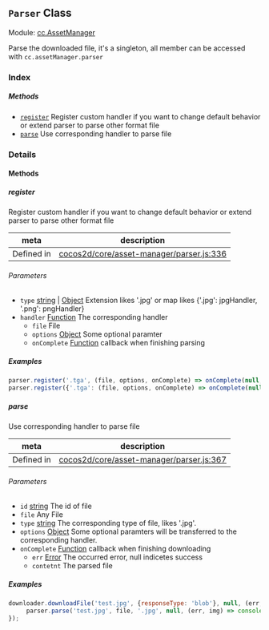 ## `Parser` Class



Module: [cc.AssetManager](../modules/cc.AssetManager.md)


Parse the downloaded file, it's a singleton, all member can be accessed with `cc.assetManager.parser`



### Index



##### Methods

  - [`register`](#register) Register custom handler if you want to change default behavior or extend parser to parse other format file
  - [`parse`](#parse) Use corresponding handler to parse file



### Details




<!-- Method Block -->
#### Methods


##### register

Register custom handler if you want to change default behavior or extend parser to parse other format file

| meta | description |
|------|-------------|
| Defined in | [cocos2d/core/asset-manager/parser.js:336](https://github.com/cocos-creator/engine/blob/22ca6465effd8063cb95e509843b8bef3d880759/cocos2d/core/asset-manager/parser.js#L336) |

###### Parameters
- `type` <a href="https://developer.mozilla.org/en/JavaScript/Reference/Global_Objects/String" class="crosslink external" target="_blank">string</a> &#124; <a href="https://developer.mozilla.org/en/JavaScript/Reference/Global_Objects/Object" class="crosslink external" target="_blank">Object</a> Extension likes '.jpg' or map likes {'.jpg': jpgHandler, '.png': pngHandler}
- `handler` <a href="https://developer.mozilla.org/en/JavaScript/Reference/Global_Objects/Function" class="crosslink external" target="_blank">Function</a> The corresponding handler
	- `file`  File
	- `options` <a href="https://developer.mozilla.org/en/JavaScript/Reference/Global_Objects/Object" class="crosslink external" target="_blank">Object</a> Some optional paramter
	- `onComplete` <a href="https://developer.mozilla.org/en/JavaScript/Reference/Global_Objects/Function" class="crosslink external" target="_blank">Function</a> callback when finishing parsing

##### Examples

```js
parser.register('.tga', (file, options, onComplete) => onComplete(null, null));
parser.register({'.tga': (file, options, onComplete) => onComplete(null, null), '.ext': (file, options, onComplete) => onComplete(null, null)});
```

##### parse

Use corresponding handler to parse file

| meta | description |
|------|-------------|
| Defined in | [cocos2d/core/asset-manager/parser.js:367](https://github.com/cocos-creator/engine/blob/22ca6465effd8063cb95e509843b8bef3d880759/cocos2d/core/asset-manager/parser.js#L367) |

###### Parameters
- `id` <a href="https://developer.mozilla.org/en/JavaScript/Reference/Global_Objects/String" class="crosslink external" target="_blank">string</a> The id of file
- `file` Any File
- `type` <a href="https://developer.mozilla.org/en/JavaScript/Reference/Global_Objects/String" class="crosslink external" target="_blank">string</a> The corresponding type of file, likes '.jpg'.
- `options` <a href="https://developer.mozilla.org/en/JavaScript/Reference/Global_Objects/Object" class="crosslink external" target="_blank">Object</a> Some optional paramters will be transferred to the corresponding handler.
- `onComplete` <a href="https://developer.mozilla.org/en/JavaScript/Reference/Global_Objects/Function" class="crosslink external" target="_blank">Function</a> callback when finishing downloading
	- `err` <a href="https://developer.mozilla.org/en/JavaScript/Reference/Global_Objects/Error" class="crosslink external" target="_blank">Error</a> The occurred error, null indicetes success
	- `contetnt`  The parsed file

##### Examples

```js
downloader.downloadFile('test.jpg', {responseType: 'blob'}, null, (err, file) => {
     parser.parse('test.jpg', file, '.jpg', null, (err, img) => console.log(err));
});
```


